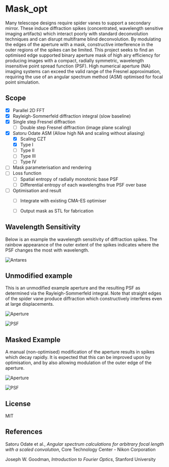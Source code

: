 # Mask_opt
Many telescope designs require spider vanes to support a secondary mirror. These induce diffraction spikes (concentrated, wavelength sensitive imaging artifacts) which interact poorly with standard deconvolution techniques and can disrupt multiframe blind deconvolution.
By modulating the edges of the aperture with a mask, constructive interference in the outer regions of the spikes can be limited.
This project seeks to find an optimised edge supported binary aperture mask of high airy efficiency for producing images with a compact, radially symmetric, wavelength insensitive point spread function (PSF).
High numerical aperture (NA) imaging systems can exceed the valid range of the Fresnel approximation, requiring the use of an angular spectrum method (ASM) optimised for focal point simulation.


## Scope
 - [x] Parallel 2D FFT
 - [x] Rayleigh-Sommerfeld diffraction integral (slow baseline)
 - [x] Single step Fresnel diffraction
    - [ ] Double step Fresnel diffraction (image plane scaling)
 - [x] Satoru Odate ASM (Allow high NA and scaling without aliasing)
   - [x] Scaling CZT
   - [x] Type I
   - [ ] Type II
   - [ ] Type III
   - [ ] Type IV
 - [ ] Mask parameterisation and rendering
 - [ ] Loss function
    - [ ] Spatial entropy of radially monotonic base PSF
    - [ ] Differential entropy of each wavelengths true PSF over base
 - [ ] Optimisation and result
    - [ ] Integrate with existing CMA-ES optimiser
    - [ ] Output mask as STL for fabrication



## Wavelength Sensitivity
Below is an example the wavelength sensitivity of diffraction spikes. The rainbow appearance of the outer extent of the spikes indicates where the PSF changes the most with wavelength.

![Antares](docs/ANTARES_wavelength_sensitivity.jpg)

## Unmodified example
This is an unmodified example aperture and the resulting PSF as determined via the Rayleigh-Sommerfeld integral.
Note that straight edges of the spider vane produce diffraction which constructively interferes even at large displacements.

![Aperture](docs/3vane_34CO_straight.png)

![PSF](docs/3vane_straight_PSF.png)

## Masked Example
A manual (non-optimised) modification of the aperture results in spikes which decay rapidly.
It is expected that this can be improved upon by optimisation, and by also allowing modulation of the outer edge of the aperture.

![Aperture](docs/3vane_34CO_masked.png)

![PSF](docs/3vane_masked_PSF.png)

## License
MIT

## References
Satoru Odate et al., *Angular spectrum calculations for arbitrary focal length with a scaled convolution*, Core Technology Center - Nikon Corporation

Joseph W. Goodman, *Introduction to Fourier Optics*, Stanford University
